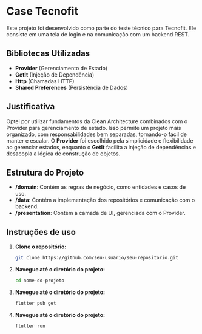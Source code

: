 # Case Tecnofit

Este projeto foi desenvolvido como parte do teste técnico para Tecnofit. Ele consiste em uma tela de login e na comunicação com um backend REST.

## Bibliotecas Utilizadas

- **Provider** (Gerenciamento de Estado)
- **GetIt** (Injeção de Dependência)
- **Http** (Chamadas HTTP)
- **Shared Preferences** (Persistência de Dados)

## Justificativa

Optei por utilizar fundamentos da Clean Architecture combinados com o Provider para gerenciamento de estado. Isso permite um projeto mais organizado, com responsabilidades bem separadas, tornando-o fácil de manter e escalar. O **Provider** foi escolhido pela simplicidade e flexibilidade ao gerenciar estados, enquanto o **GetIt** facilita a injeção de dependências e desacopla a lógica de construção de objetos.

## Estrutura do Projeto

- **/domain**: Contém as regras de negócio, como entidades e casos de uso.
- **/data**: Contém a implementação dos repositórios e comunicação com o backend.
- **/presentation**: Contém a camada de UI, gerenciada com o Provider.



## Instruções de uso

1. **Clone o repositório:**
   ```bash
   git clone https://github.com/seu-usuario/seu-repositorio.git
2. **Navegue até o diretório do projeto:**
   ```bash
   cd nome-do-projeto
3. **Navegue até o diretório do projeto:**
   ```bash
   flutter pub get
4. **Navegue até o diretório do projeto:**
   ```bash
   flutter run
